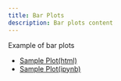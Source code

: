 ```yaml
---
title: Bar Plots
description: Bar plots content
---
```


Example of bar plots
- [Sample Plot(html)](SampleNotebook.html)
- [Sample Plot(ipynb)](SampleNotebook.ipynb)
